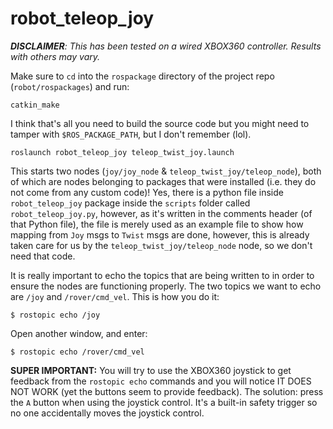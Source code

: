 # robot_teleop_joy

***DISCLAIMER**: This has been tested on a wired XBOX360 controller. Results with others may vary.*  

Make sure to `cd` into the `rospackage` directory of the project repo (`robot/rospackages`) and run:
```
catkin_make
```
I think that's all you need to build the source code but you might need to tamper with `$ROS_PACKAGE_PATH`, but I don't remember (lol).

```
roslaunch robot_teleop_joy teleop_twist_joy.launch
```

This starts two nodes (`joy/joy_node` & `teleop_twist_joy/teleop_node`), both of which are nodes belonging to packages that were installed (i.e. they do not come from any custom code)! Yes, there is a python file inside `robot_teleop_joy` package inside the `scripts` folder called `robot_teleop_joy.py`, however, as it's written in the comments header (of that Python file), the file is merely used as an example file to show how mapping from `Joy` msgs to `Twist` msgs are done, however, this is already taken care for us by the `teleop_twist_joy/teleop_node` node, so we don't need that code. 

It is really important to echo the topics that are being written to in order to ensure the nodes are functioning properly. The two topics we want to echo are `/joy` and `/rover/cmd_vel`. This is how you do it:
```
$ rostopic echo /joy
```
Open another window, and enter:
```
$ rostopic echo /rover/cmd_vel
```

**SUPER IMPORTANT:** You will try to use the XBOX360 joystick to get feedback from the `rostopic echo` commands and you will notice IT DOES NOT WORK (yet the buttons seem to provide feedback). The solution: press the `A` button when using the joystick control. It's a built-in safety trigger so no one accidentally moves the joystick control.